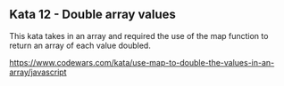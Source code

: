 ## Kata 12 - Double array values

This kata takes in an array and required the use of the map function to return an array of each value doubled.

https://www.codewars.com/kata/use-map-to-double-the-values-in-an-array/javascript

